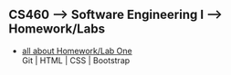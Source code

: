## CS460 --> Software Engineering I --> Homework/Labs
* [all about Homework/Lab One](https://stormy9.github.io/CS460/hwk_01/ "Homework/Lab One")   
   Git | HTML | CSS | Bootstrap
